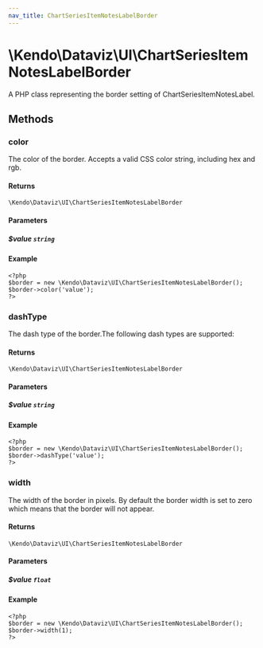 ```yaml
---
nav_title: ChartSeriesItemNotesLabelBorder
---
```


# \Kendo\Dataviz\UI\ChartSeriesItemNotesLabelBorder

A PHP class representing the border setting of ChartSeriesItemNotesLabel.


## Methods

### color
The color of the border. Accepts a valid CSS color string, including hex and rgb.

#### Returns
`\Kendo\Dataviz\UI\ChartSeriesItemNotesLabelBorder`

#### Parameters

##### $value `string`



#### Example 
    <?php
    $border = new \Kendo\Dataviz\UI\ChartSeriesItemNotesLabelBorder();
    $border->color('value');
    ?>

### dashType
The dash type of the border.The following dash types are supported:

#### Returns
`\Kendo\Dataviz\UI\ChartSeriesItemNotesLabelBorder`

#### Parameters

##### $value `string`



#### Example 
    <?php
    $border = new \Kendo\Dataviz\UI\ChartSeriesItemNotesLabelBorder();
    $border->dashType('value');
    ?>

### width
The width of the border in pixels. By default the border width is set to zero which means that the border will not appear.

#### Returns
`\Kendo\Dataviz\UI\ChartSeriesItemNotesLabelBorder`

#### Parameters

##### $value `float`



#### Example 
    <?php
    $border = new \Kendo\Dataviz\UI\ChartSeriesItemNotesLabelBorder();
    $border->width(1);
    ?>

